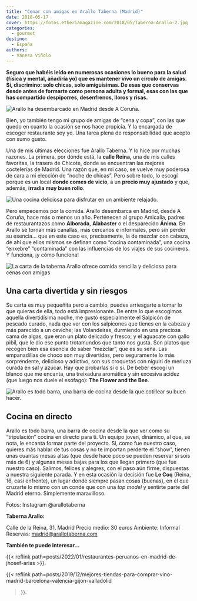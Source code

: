 ```yaml
---
title: "Cenar con amigas en Arallo Taberna (Madrid)"
date: 2018-05-17
cover: https://fotos.etheriamagazine.com/2018/05/Taberna-Arallo-2.jpg
categories: 
  - gourmet
destino: 
  - España
authors: 
  - Vanesa Viñolo
---
```


**Seguro que habéis leído en numerosas ocasiones lo bueno para la salud (física y 
mental, añadiría yo) que es mantener vivo un círculo de amigas. Sí, discrimino: solo 
chicas, solo amiguísimas. De esas que conservas desde antes de formarte como persona 
adulta y formal, esas con las que has compartido despiporres, desenfrenos, lloros y 
risas.** 

![Arallo ha desembarcado en Madrid desde A Coruña.](https://fotos.etheriamagazine.com/2018/05/Taberna-Arallo-2.jpg "Arallo ha desembarcado en Madrid desde A Coruña.")

Bien, yo también tengo mi grupo de amigas de “cena y copa”, con las que quedo en cuanto 
la ocasión se nos hace propicia. Y la encargada de escoger restaurante soy yo. Una tarea 
plena de responsabilidad que acepto con sumo gusto. 

Una de mis últimas elecciones fue Arallo Taberna. Y lo hice por muchas razones. La 
primera, por dónde está, la **calle Reina,** una de mis calles favoritas, la trasera de 
Chicote, donde se encuentran las mejores coctelerías de Madrid. Una razón que, en mi 
caso, se vuelve muy poderosa de cara a mi elección de “noche de chicas”. Pero sobre 
todo, lo escogí porque es un local **donde comes de vicio**, a un **precio muy 
ajustado** y que, además, **irradia muy buen rollo**. 

![Una cocina deliciosa para disfrutar en un ambiente relajado.](https://fotos.etheriamagazine.com/2018/10/Taberna-Arallo-1-e1553269334578.jpg "Una cocina deliciosa para disfrutar en un ambiente relajado.")

Pero empecemos por la comida. Arallo desembarca en Madrid, desde A Coruña, hace más o 
menos un año. Pertenecen al grupo Amicalia, padres de restaurantazos como **Alborada**, 
**Alabaster** o el desparecido **Ánima**. En Arallo se tornan más canallas, más cercanos 
e informales, pero sin perder su esencia… que en este caso es, precisamente, la de 
mezclar con cabeza, de ahí que ellos mismos se definan como “cocina contaminada”, una 
cocina “enxebre” “contaminada” con las influencias de los viajes de sus cocineros. Y 
funciona, ¡y cómo funciona! 

![La carta de la taberna Arallo ofrece comida sencilla y deliciosa para cenas con amigas](https://fotos.etheriamagazine.com/2018/05/Taberna-Arallo-3.jpg "Acertarás con cualquier elección de su carta.")

## Una carta divertida y sin riesgos

Su carta es muy pequeñita pero a cambio, puedes arriesgarte a tomar lo que quieras de 
ella, todo está impresionante. De entre lo que escogimos aquella divertidísima noche, me 
gustó especialmente el Salpicón de pescado curado, nada que ver con los salpicones que 
tienes en la cabeza y más parecido a un ceviche; las Volandeiras, durmiendo en una 
preciosa cama de algas, que eran un plato delicado y fresco; y el aguacate con gallo 
pibil, que le dio ese punto trotamundos que tanto nos gusta. Son platos que recogen bien 
esa esencia de saber “mezclar”, que es su seña. Las empanadillas de choco son muy 
divertidas, pero seguramente lo más sorprendente, delicioso y adictivo, son sus 
croquetas con niguiri de merluza curada en sal y azúcar. Hay que probarlas sí o sí. De 
beber escogí un blanco que me encanta, una treixadura aromática y sin excesiva acidez 
(que luego nos duele el esófago): **The Flower and the Bee**. 

![Arallo es todo barra, una barra de cocina desde la que cotillear su buen hacer.](https://fotos.etheriamagazine.com/2018/05/Taberna-Arallo-4.jpg "Arallo es todo barra, una barra de cocina desde la que cotillear su buen hacer.")

## Cocina en directo

Arallo es todo barra, una barra de cocina desde la que ver como su “tripulación” cocina 
en directo para ti. Un equipo joven, dinámico, al que, se nota, le encanta formar parte 
del proyecto. Si, como fue nuestro caso, quieres más hablar de tus cosas y no te 
importan perderte el “show”, tienen unas cuantas mesas altas (que desde hace poco se 
pueden reservar si sois más de 6) y algunas mesas bajas para los que llegan primero (que 
fue nuestro caso). Salimos, felices y alegres, con el paso aún firme, dispuestas a 
nuestra siguiente parada. Y en esta ocasión la decisión fue **Le Coq** (Reina, 16, casi 
enfrente), un lugar donde siempre pasan cosas (buenas), en el que cruzarte lo mismo con 
un conde que con una _top model_ y sentirte parte del Madrid eterno. Simplemente 
maravilloso. 

Fotos: Instagram @arallotaberna 

**Taberna Arallo:** 

Calle de la Reina, 31. Madrid Precio medio: 30 euros Ambiente: Informal Reservas: 
madrid@arallotaberna.com 

**También te puede interesar...** 

{{< reflink path=posts/2022/01/restaurantes-peruanos-en-madrid-de-jhosef-arias >}}. 

{{< reflink 
path=posts/2019/12/mejores-tiendas-para-comprar-vino-madrid-barcelona-valencia-gijon-valladolid 
>}}.
